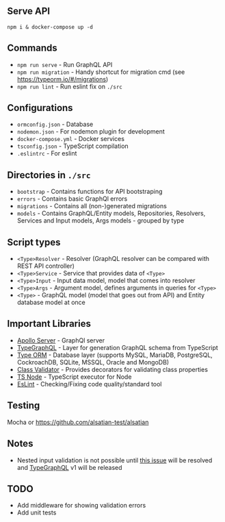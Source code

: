 ## Serve API
```
npm i & docker-compose up -d
```

## Commands

- `npm run serve` - Run GraphQL API
- `npm run migration` - Handy shortcut for migration cmd (see https://typeorm.io/#/migrations)
- `npm run lint` - Run eslint fix on `./src`

## Configurations 
- `ormconfig.json` - Database 
- `nodemon.json` - For nodemon plugin for development
- `docker-compose.yml` - Docker services 
- `tsconfig.json` - TypeScript compilation 
- `.eslintrc` - For eslint

## Directories in `./src`
- `bootstrap` - Contains functions for API bootstraping
- `errors` - Contains basic GraphQl errors
- `migrations` - Contains all (non-)generated migrations
- `models` - Contains GraphQL/Entity models, Repositories, Resolvers, Services and Input models, Args models - grouped by type

## Script types
- `<Type>Resolver` - Resolver (GraphQL resolver can be compared with REST API controller)
- `<Type>Service` - Service that provides data of `<Type>`
- `<Type>Input` - Input data model, model that comes into resolver
- `<Type>Args` - Argument model, defines arguments in queries for `<Type>`
- `<Type>` - GraphQL model (model that goes out from API) and Entity database model at once

## Important Libraries 
- [Apollo Server](https://github.com/apollographql/apollo-server) - GraphQl server
- [TypeGraphQL](https://typegraphql.ml/) - Layer for generation GraphQL schema from TypeScript
- [Type ORM](https://typeorm.io) - Database layer (supports MySQL, MariaDB, PostgreSQL, CockroachDB, SQLite, MSSQL, Oracle and MongoDB)
- [Class Validator](https://github.com/typestack/class-validator) - Provides decorators for validating class properties
- [TS Node](https://github.com/TypeStrong/ts-node) - TypeScript executor for Node
- [EsLint](https://eslint.org/) - Checking/Fixing code quality/standard tool

## Testing
Mocha or https://github.com/alsatian-test/alsatian 

## Notes 
- Nested input validation is not possible until [this issue](https://github.com/19majkel94/type-graphql/issues/133) will be resolved and [TypeGraphQL](https://typegraphql.ml/) v1 will be released

## TODO
- Add middleware for showing validation errors
- Add unit tests